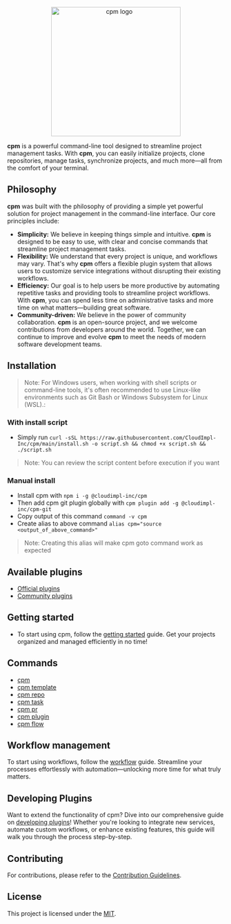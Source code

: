 <p align="center">
<img width="300" alt="cpm logo" src="https://github.com/CloudImpl-Inc/cpm/assets/17607423/4b520bec-a0ec-4adf-afb8-c9045d57dd98">
</p>

**cpm** is a powerful command-line tool designed to streamline project management tasks. With **cpm**, you can easily initialize projects, clone repositories, manage tasks, synchronize projects, and much more—all from the comfort of your terminal.

## Philosophy
**cpm** was built with the philosophy of providing a simple yet powerful solution for project management in the command-line interface. Our core principles include:
- **Simplicity:** We believe in keeping things simple and intuitive. **cpm** is designed to be easy to use, with clear and concise commands that streamline project management tasks.
- **Flexibility:** We understand that every project is unique, and workflows may vary. That's why **cpm** offers a flexible plugin system that allows users to customize service integrations without disrupting their existing workflows.
- **Efficiency:** Our goal is to help users be more productive by automating repetitive tasks and providing tools to streamline project workflows. With **cpm**, you can spend less time on administrative tasks and more time on what matters—building great software.
- **Community-driven:** We believe in the power of community collaboration. **cpm** is an open-source project, and we welcome contributions from developers around the world. Together, we can continue to improve and evolve **cpm** to meet the needs of modern software development teams.

## Installation
>Note: For Windows users, when working with shell scripts or command-line tools, it's often recommended to use Linux-like environments such as Git Bash or Windows Subsystem for Linux (WSL).:

### With install script
- Simply run `curl -sSL https://raw.githubusercontent.com/CloudImpl-Inc/cpm/main/install.sh -o script.sh && chmod +x script.sh && ./script.sh`
>Note: You can review the script content before execution if you want 

### Manual install
- Install cpm with `npm i -g @cloudimpl-inc/cpm`
- Then add cpm git plugin globally with `cpm plugin add -g @cloudimpl-inc/cpm-git`
- Copy output of this command `command -v cpm`
- Create alias to above command `alias cpm="source <output_of_above_command>"`
>Note: Creating this alias will make cpm goto <path> command work as expected

## Available plugins
- [Official plugins](https://cloudimpl-inc.github.io/cpm-plugin-pack/)
- [Community plugins](https://github.com/topics/cpm-plugin-community)

## Getting started
- To start using cpm, follow the [getting started](docs/getting-started) guide. Get your projects organized and managed efficiently in no time!

## Commands
- [cpm](docs/core)
- [cpm template](docs/template)
- [cpm repo](docs/repo)
- [cpm task](docs/task)
- [cpm pr](docs/pr)
- [cpm plugin](docs/plugin)
- [cpm flow](docs/flow)

## Workflow management
To start using workflows, follow the [workflow](docs/workflow) guide. Streamline your processes effortlessly with automation—unlocking more time for what truly matters.

## Developing Plugins
Want to extend the functionality of cpm? Dive into our comprehensive guide on [developing plugins](docs/plugin-development)! Whether you're looking to integrate new services, automate custom workflows, or enhance existing features, this guide will walk you through the process step-by-step.

## Contributing
For contributions, please refer to the [Contribution Guidelines](CONTRIBUTING.md).

## License
This project is licensed under the [MIT](LICENSE).
